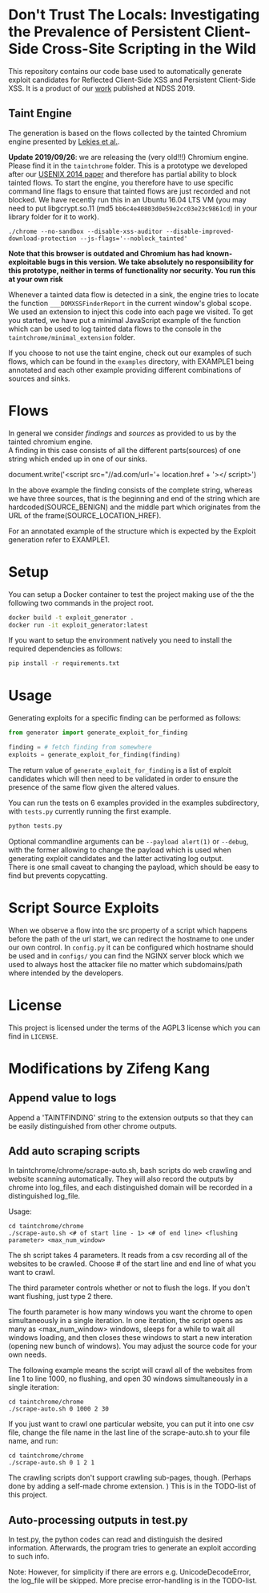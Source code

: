 # Don't Trust The Locals: Investigating the Prevalence of Persistent Client-Side Cross-Site Scripting in the Wild
This repository contains our code base used to automatically generate exploit candidates for 
Reflected Client-Side XSS and Persistent Client-Side XSS.
It is a product of our [work](https://swag.cispa.saarland/papers/steffens2019locals.pdf) published at NDSS 2019.
  
## Taint Engine
The generation is based on the flows collected by the tainted Chromium engine presented by
 [Lekies et al.](https://publications.cispa.saarland/3/1/domxss.pdf). 

**Update 2019/09/26**: we are releasing the (very old!!!) Chromium engine. Please find it in the `taintchrome` folder. This is a prototype we developed after our [USENIX 2014 paper](https://swag.cispa.saarland/papers/stock2014precise.pdf) and therefore has partial ability to block tainted flows. To start the engine, you therefore have to use specific command line flags to ensure that tainted flows are just recorded and not blocked. We have recently run this in an Ubuntu 16.04 LTS VM (you may need to put libgcrypt.so.11 (md5 `bb6c4e40803d0e59e2cc03e23c9861cd`) in your library folder for it to work).

```
./chrome --no-sandbox --disable-xss-auditor --disable-improved-download-protection --js-flags='--noblock_tainted'
```

**Note that this browser is outdated and Chromium has had known-exploitable bugs in this version. We take absolutely no responsibility for this prototype, neither in terms of functionality nor security. You run this at your own risk**

Whenever a tainted data flow is detected in a sink, the engine tries to locate the function `___DOMXSSFinderReport` in the current window's global scope. We used an extension to inject this code into each page we visited. To get you started, we have put a minimal JavaScript example of the function which can be used to log tainted data flows to the console in the `taintchrome/minimal_extension` folder. 

If you choose to not use the taint engine, check out our examples of such flows, which can be found in the `examples` directory, with EXAMPLE1 being annotated and each other example providing different 
combinations of sources and sinks.

# Flows
In general we consider *findings* and *sources* as provided to us by the tainted chromium engine.  
A finding in this case consists of all the different parts(sources) of one string which ended up in one of our sinks.

document.write('<script src="//ad.com/url='+ location.href + '></ script>')  

In the above example the finding consists of the complete string, whereas we have three sources, 
that is the beginning and end of the string which are hardcoded(SOURCE_BENIGN) and the middle part which 
originates from the URL of the frame(SOURCE_LOCATION_HREF).

For an annotated example of the structure which is expected by the Exploit generation refer to EXAMPLE1.
# Setup
You can setup a Docker container to test the project making use of the the following two commands in the project root.
```bash
docker build -t exploit_generator .
docker run -it exploit_generator:latest
```
If you want to setup the environment natively you need to install the required dependencies as follows:
```bash
pip install -r requirements.txt
```
# Usage
Generating exploits for a specific finding can be performed as follows:
```python 
from generator import generate_exploit_for_finding

finding = # fetch finding from somewhere
exploits = generate_exploit_for_finding(finding)
```

The return value of `generate_exploit_for_finding` is a list of exploit candidates which will then need to be validated
 in order to ensure the presence of the same flow given the altered values.

You can run the tests on 6 examples provided in the examples subdirectory, with ```tests.py``` currently 
running the first example.
```bash
python tests.py
```

Optional commandline arguments can be ```--payload alert(1)``` or ```--debug```, with the former allowing to change 
the payload which is used when generating exploit candidates and the latter activating log output.  
There is one small caveat to changing the payload, which should be easy to find but prevents copycatting.

# Script Source Exploits
When we observe a flow into the src property of a script which happens before the path of the url start, we can redirect the hostname to one under our own control. In ```config.py``` it can be configured which hostname should be used and in ```configs/``` you can find the NGINX server block which we used to always host the attacker file no matter which subdomains/path where intended by the developers.

# License
This project is licensed under the terms of the AGPL3 license which you can find in ```LICENSE```.

# Modifications by Zifeng Kang
## Append value to logs
Append a 'TAINTFINDING' string to the extension outputs so that they can be easily distinguished from other chrome outputs. 

## Add auto scraping scripts
In taintchrome/chrome/scrape-auto.sh, bash scripts do web crawling and website scanning automatically. They will also record the outputs by chrome into log_files, and each distinguished domain will be recorded in a distinguished log_file. 

Usage: 

```
cd taintchrome/chrome
./scrape-auto.sh <# of start line - 1> <# of end line> <flushing parameter> <max_num_window>
```

The sh script takes 4 parameters. It reads from a csv recording all of the websites to be crawled. Choose # of the start line and end line of what you want to crawl.

The third parameter controls whether or not to flush the logs. If you don't want flushing, just type 2 there. 

The fourth parameter is how many windows you want the chrome to open simultaneously in a single iteration. In one iteration, the script opens as many as <max_num_window> windows, sleeps for a while to wait all windows loading, and then closes these windows to start a new interation (opening new bunch of windows). You may adjust the source code for your own needs. 

The following example means the script will crawl all of the websites from line 1 to line 1000, no flushing, and open 30 windows simultaneously in a single iteration: 

```
cd taintchrome/chrome
./scrape-auto.sh 0 1000 2 30
```

If you just want to crawl one particular website, you can put it into one csv file, change the file name in the last line of the scrape-auto.sh to your file name, and run: 

```
cd taintchrome/chrome
./scrape-auto.sh 0 1 2 1
```

The crawling scripts don't support crawling sub-pages, though. (Perhaps done by adding a self-made chrome extension. ) This is in the TODO-list of this project. 

## Auto-processing outputs in test.py
In test.py, the python codes can read and distinguish the desired information. Afterwards, the program tries to generate an exploit according to such info. 

Note: However, for simplicity if there are errors e.g. UnicodeDecodeError, the log_file will be skipped. More precise error-handling is in the TODO-list. 
